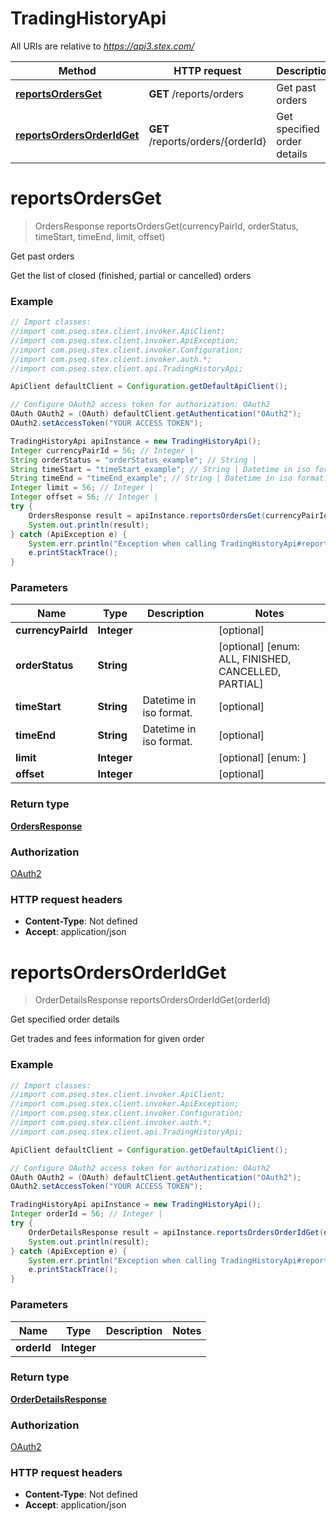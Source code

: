 # TradingHistoryApi

All URIs are relative to *https://api3.stex.com/*

Method | HTTP request | Description
------------- | ------------- | -------------
[**reportsOrdersGet**](TradingHistoryApi.md#reportsOrdersGet) | **GET** /reports/orders | Get past orders
[**reportsOrdersOrderIdGet**](TradingHistoryApi.md#reportsOrdersOrderIdGet) | **GET** /reports/orders/{orderId} | Get specified order details

<a name="reportsOrdersGet"></a>
# **reportsOrdersGet**
> OrdersResponse reportsOrdersGet(currencyPairId, orderStatus, timeStart, timeEnd, limit, offset)

Get past orders

Get the list of closed (finished, partial or cancelled) orders

### Example
```java
// Import classes:
//import com.pseq.stex.client.invoker.ApiClient;
//import com.pseq.stex.client.invoker.ApiException;
//import com.pseq.stex.client.invoker.Configuration;
//import com.pseq.stex.client.invoker.auth.*;
//import com.pseq.stex.client.api.TradingHistoryApi;

ApiClient defaultClient = Configuration.getDefaultApiClient();

// Configure OAuth2 access token for authorization: OAuth2
OAuth OAuth2 = (OAuth) defaultClient.getAuthentication("OAuth2");
OAuth2.setAccessToken("YOUR ACCESS TOKEN");

TradingHistoryApi apiInstance = new TradingHistoryApi();
Integer currencyPairId = 56; // Integer | 
String orderStatus = "orderStatus_example"; // String | 
String timeStart = "timeStart_example"; // String | Datetime in iso format.
String timeEnd = "timeEnd_example"; // String | Datetime in iso format.
Integer limit = 56; // Integer | 
Integer offset = 56; // Integer | 
try {
    OrdersResponse result = apiInstance.reportsOrdersGet(currencyPairId, orderStatus, timeStart, timeEnd, limit, offset);
    System.out.println(result);
} catch (ApiException e) {
    System.err.println("Exception when calling TradingHistoryApi#reportsOrdersGet");
    e.printStackTrace();
}
```

### Parameters

Name | Type | Description  | Notes
------------- | ------------- | ------------- | -------------
 **currencyPairId** | **Integer**|  | [optional]
 **orderStatus** | **String**|  | [optional] [enum: ALL, FINISHED, CANCELLED, PARTIAL]
 **timeStart** | **String**| Datetime in iso format. | [optional]
 **timeEnd** | **String**| Datetime in iso format. | [optional]
 **limit** | **Integer**|  | [optional] [enum: ]
 **offset** | **Integer**|  | [optional]

### Return type

[**OrdersResponse**](OrdersResponse.md)

### Authorization

[OAuth2](../README.md#OAuth2)

### HTTP request headers

 - **Content-Type**: Not defined
 - **Accept**: application/json

<a name="reportsOrdersOrderIdGet"></a>
# **reportsOrdersOrderIdGet**
> OrderDetailsResponse reportsOrdersOrderIdGet(orderId)

Get specified order details

Get trades and fees information for given order

### Example
```java
// Import classes:
//import com.pseq.stex.client.invoker.ApiClient;
//import com.pseq.stex.client.invoker.ApiException;
//import com.pseq.stex.client.invoker.Configuration;
//import com.pseq.stex.client.invoker.auth.*;
//import com.pseq.stex.client.api.TradingHistoryApi;

ApiClient defaultClient = Configuration.getDefaultApiClient();

// Configure OAuth2 access token for authorization: OAuth2
OAuth OAuth2 = (OAuth) defaultClient.getAuthentication("OAuth2");
OAuth2.setAccessToken("YOUR ACCESS TOKEN");

TradingHistoryApi apiInstance = new TradingHistoryApi();
Integer orderId = 56; // Integer | 
try {
    OrderDetailsResponse result = apiInstance.reportsOrdersOrderIdGet(orderId);
    System.out.println(result);
} catch (ApiException e) {
    System.err.println("Exception when calling TradingHistoryApi#reportsOrdersOrderIdGet");
    e.printStackTrace();
}
```

### Parameters

Name | Type | Description  | Notes
------------- | ------------- | ------------- | -------------
 **orderId** | **Integer**|  |

### Return type

[**OrderDetailsResponse**](OrderDetailsResponse.md)

### Authorization

[OAuth2](../README.md#OAuth2)

### HTTP request headers

 - **Content-Type**: Not defined
 - **Accept**: application/json

